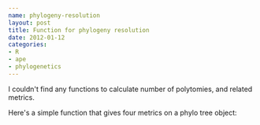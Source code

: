```yaml
--- 
name: phylogeny-resolution
layout: post
title: Function for phylogeny resolution
date: 2012-01-12
categories: 
- R
- ape
- phylogenetics
---
```


I couldn't find any functions to calculate number of polytomies, and related metrics. 

Here's a simple function that gives four metrics on a phylo tree object:


